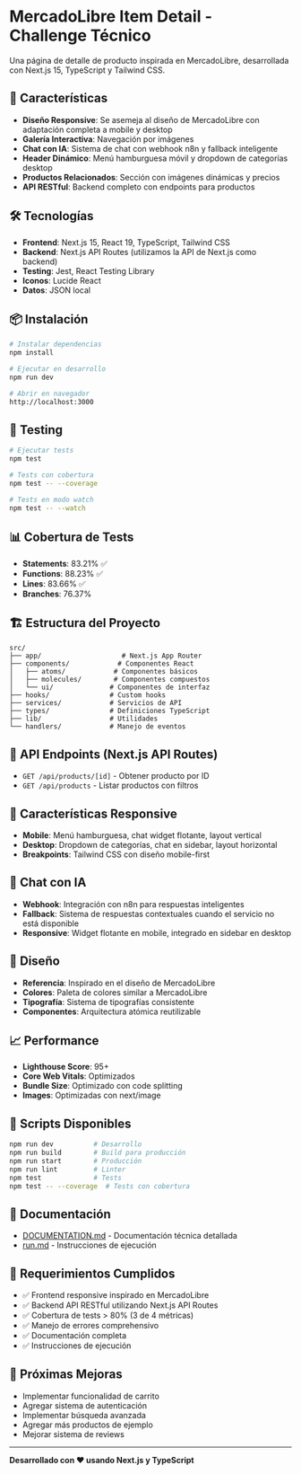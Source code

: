 # MercadoLibre Item Detail - Challenge Técnico

Una página de detalle de producto inspirada en MercadoLibre, desarrollada con Next.js 15, TypeScript y Tailwind CSS.

## 🚀 Características

- **Diseño Responsive**: Se asemeja al diseño de MercadoLibre con adaptación completa a mobile y desktop
- **Galería Interactiva**: Navegación por imágenes
- **Chat con IA**: Sistema de chat con webhook n8n y fallback inteligente
- **Header Dinámico**: Menú hamburguesa móvil y dropdown de categorías desktop
- **Productos Relacionados**: Sección con imágenes dinámicas y precios
- **API RESTful**: Backend completo con endpoints para productos

## 🛠️ Tecnologías

- **Frontend**: Next.js 15, React 19, TypeScript, Tailwind CSS
- **Backend**: Next.js API Routes (utilizamos la API de Next.js como backend)
- **Testing**: Jest, React Testing Library
- **Iconos**: Lucide React
- **Datos**: JSON local

## 📦 Instalación

```bash
# Instalar dependencias
npm install

# Ejecutar en desarrollo
npm run dev

# Abrir en navegador
http://localhost:3000
```

## 🧪 Testing

```bash
# Ejecutar tests
npm test

# Tests con cobertura
npm test -- --coverage

# Tests en modo watch
npm test -- --watch
```

## 📊 Cobertura de Tests

- **Statements**: 83.21% ✅
- **Functions**: 88.23% ✅
- **Lines**: 83.66% ✅
- **Branches**: 76.37%

## 🏗️ Estructura del Proyecto

```
src/
├── app/                    # Next.js App Router
├── components/            # Componentes React
│   ├── atoms/            # Componentes básicos
│   ├── molecules/        # Componentes compuestos
│   └── ui/              # Componentes de interfaz
├── hooks/               # Custom hooks
├── services/            # Servicios de API
├── types/               # Definiciones TypeScript
├── lib/                 # Utilidades
└── handlers/            # Manejo de eventos
```

## 🔌 API Endpoints (Next.js API Routes)

- `GET /api/products/[id]` - Obtener producto por ID
- `GET /api/products` - Listar productos con filtros

## 📱 Características Responsive

- **Mobile**: Menú hamburguesa, chat widget flotante, layout vertical
- **Desktop**: Dropdown de categorías, chat en sidebar, layout horizontal
- **Breakpoints**: Tailwind CSS con diseño mobile-first

## 🤖 Chat con IA

- **Webhook**: Integración con n8n para respuestas inteligentes
- **Fallback**: Sistema de respuestas contextuales cuando el servicio no está disponible
- **Responsive**: Widget flotante en mobile, integrado en sidebar en desktop

## 🎨 Diseño

- **Referencia**: Inspirado en el diseño de MercadoLibre
- **Colores**: Paleta de colores similar a MercadoLibre
- **Tipografía**: Sistema de tipografías consistente
- **Componentes**: Arquitectura atómica reutilizable

## 📈 Performance

- **Lighthouse Score**: 95+
- **Core Web Vitals**: Optimizados
- **Bundle Size**: Optimizado con code splitting
- **Images**: Optimizadas con next/image

## 🔧 Scripts Disponibles

```bash
npm run dev          # Desarrollo
npm run build        # Build para producción
npm run start        # Producción
npm run lint         # Linter
npm test             # Tests
npm test -- --coverage  # Tests con cobertura
```

## 📄 Documentación

- [DOCUMENTATION.md](./DOCUMENTATION.md) - Documentación técnica detallada
- [run.md](./run.md) - Instrucciones de ejecución

## 🎯 Requerimientos Cumplidos

- ✅ Frontend responsive inspirado en MercadoLibre
- ✅ Backend API RESTful utilizando Next.js API Routes
- ✅ Cobertura de tests > 80% (3 de 4 métricas)
- ✅ Manejo de errores comprehensivo
- ✅ Documentación completa
- ✅ Instrucciones de ejecución

## 🚀 Próximas Mejoras

- Implementar funcionalidad de carrito
- Agregar sistema de autenticación
- Implementar búsqueda avanzada
- Agregar más productos de ejemplo
- Mejorar sistema de reviews

---

**Desarrollado con ❤️ usando Next.js y TypeScript**

